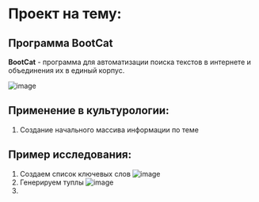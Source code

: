 # Проект на тему:
## Программа BootCat

**BootCat** - программа для автоматизации поиска текстов в интернете и объединения их в единый корпус. 

![image](https://user-images.githubusercontent.com/35600186/138248667-989e879a-b421-4e95-854a-41a7bc46f134.png)

## Применение в культурологии:
1. Создание начального массива информации по теме

## Пример исследования:
1. Создаем список ключевых слов
![image](https://user-images.githubusercontent.com/35600186/138251314-dfcc2269-1a58-4fab-94f6-6f01ba970c25.png)
2. Генерируем туплы
![image](https://user-images.githubusercontent.com/35600186/138251959-8bbdd921-8dc3-4b76-8168-ca4df6b50f43.png)
3. 
